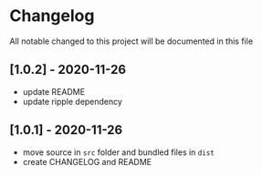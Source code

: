 # Changelog
All notable changed to this project will be documented in this file

## [1.0.2] - 2020-11-26
- update README
- update ripple dependency

## [1.0.1] - 2020-11-26
- move source in `src` folder and bundled files in `dist`
- create CHANGELOG and README